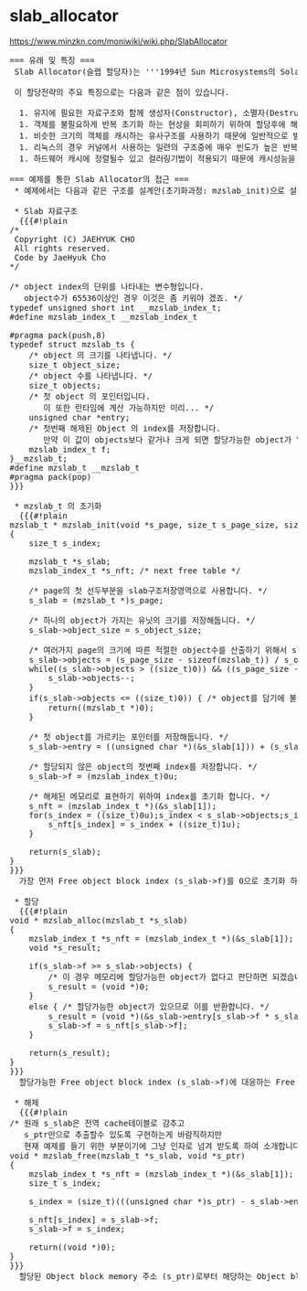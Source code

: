 # slab_allocator

https://www.minzkn.com/moniwiki/wiki.php/SlabAllocator

<pre>
=== 유래 및 특징 ===
 Slab Allocator(슬랩 할당자)는 '''1994년 Sun Microsystems의 Solaris 2.4라는 운영체제'''에서 구현된 "Slab allocator"라는 할당전략에서 유래되었습니다.

 이 할당전략의 주요 특징으로는 다음과 같은 점이 있습니다.

  1. 유지에 필요한 자료구조와 함께 생성자(Constructor), 소멸자(Destructor)를 구현함으로써 일종의 객체로서의 접근을 구현합니다. (하지만 일부 운영체제에서는 객체관점으로 바라보기는 하지만 생성자, 소멸자를 사용하지 않는 경우도 많이 있습니다.)
  1. 객체를 불필요하게 반복 초기화 하는 현상을 회피하기 위하여 할당후에 해제되는 객체를 즉각 폐기하지 않고 메모리에 그대로 유지하려는 속성을 가지고 있습니다.
  1. 비슷한 크기의 객체를 캐시하는 유사구조를 사용하기 때문에 일반적으로 발생할수 있는 단편화 문제를 해소합니다.
  1. 리눅스의 경우 커널에서 사용하는 일련의 구조중에 매우 빈도가 높은 반복할당객체에 대해서 Cache로 바라보고 그에 맞도록 Slab을 구현합니다.
  1. 하드웨어 캐시에 정렬될수 있고 컬러링기법이 적용되기 때문에 캐시성능을 높일수 있습니다.

=== 예제를 통한 Slab Allocator의 접근 ===
 * 예제에서는 다음과 같은 구조를 설계안(초기화과정: mzslab_init)으로 설정하고 구현하였습니다. 설계안에서는 생성자(Constructor), 소멸자(Destructor)를 고려하였으나 예제코드 구현에서 이 부분은 적절한 객체의 표면화된 예시까지 제시할 필요가 없기 때문에 생략되었습니다.

 * Slab 자료구조
  {{{#!plain
/*
 Copyright (C) JAEHYUK CHO
 All rights reserved.
 Code by JaeHyuk Cho <mailto:minzkn@minzkn.com>
*/

/* object index의 단위를 나타내는 변수형입니다.
   object수가 65536이상인 경우 이것은 좀 키워야 겠죠. */
typedef unsigned short int __mzslab_index_t;
#define mzslab_index_t __mzslab_index_t

#pragma pack(push,8)
typedef struct mzslab_ts {
    /* object 의 크기를 나타냅니다. */
    size_t object_size;
    /* object 수를 나타냅니다. */
    size_t objects;
    /* 첫 object 의 포인터입니다.
       이 또한 런타임에 계산 가능하지만 미리... */
    unsigned char *entry;
    /* 첫번째 해제된 Object 의 index를 저장합니다.
       만약 이 값이 objects보다 같거나 크게 되면 할당가능한 object가 없게 됩니다. */
    mzslab_index_t f;
}__mzslab_t;
#define mzslab_t __mzslab_t
#pragma pack(pop)
}}}

 * mzslab_t 의 초기화
  {{{#!plain
mzslab_t * mzslab_init(void *s_page, size_t s_page_size, size_t s_object_size)
{
    size_t s_index;

    mzslab_t *s_slab;
    mzslab_index_t *s_nft; /* next free table */

    /* page의 첫 선두부분을 slab구조저장영역으로 사용합니다. */    
    s_slab = (mzslab_t *)s_page;
    
    /* 하나의 object가 가지는 유닛의 크기를 저장해둡니다. */
    s_slab->object_size = s_object_size;

    /* 여러가지 page의 크기에 따른 적절한 object수를 산출하기 위해서 slab index영역을 고려한 산출loop를 사용합니다. */
    s_slab->objects = (s_page_size - sizeof(mzslab_t)) / s_object_size;
    while((s_slab->objects > ((size_t)0)) && ((s_page_size - sizeof(mzslab_t)) < ((s_slab->objects * s_object_size) + (s_slab->objects * sizeof(mzslab_index_t))))) {
        s_slab->objects--;
    }
    if(s_slab->objects <= ((size_t)0)) { /* object를 담기에 불가능한 크기인 경우 slab은 초기화 할수 없습니다. */
        return((mzslab_t *)0);
    }

    /* 첫 object를 가르키는 포인터를 저장해둡니다. */
    s_slab->entry = ((unsigned char *)(&s_slab[1])) + (s_slab->objects * sizeof(mzslab_index_t));

    /* 할당되지 않은 object의 첫번째 index를 저장합니다. */
    s_slab->f = (mzslab_index_t)0u;

    /* 해제된 메모리로 표현하기 위하여 index를 초기화 합니다. */    
    s_nft = (mzslab_index_t *)(&s_slab[1]);
    for(s_index = ((size_t)0u);s_index < s_slab->objects;s_index++) {
        s_nft[s_index] = s_index + ((size_t)1u);
    }

    return(s_slab);
}
}}}
  가장 먼저 Free object block index (s_slab->f)를 0으로 초기화 하고 Slab index table (s_nft[n] = n + 1)을 순차적으로 그 다음값으로 초기화 하여 Slab을 사용하기 위한 초기화 동작을 완료합니다.

 * 할당
  {{{#!plain
void * mzslab_alloc(mzslab_t *s_slab)
{
    mzslab_index_t *s_nft = (mzslab_index_t *)(&s_slab[1]);
    void *s_result;

    if(s_slab->f >= s_slab->objects) {
        /* 이 경우 메모리에 할당가능한 object가 없다고 판단하면 되겠습니다. */
        s_result = (void *)0;
    }
    else { /* 할당가능한 object가 있으므로 이를 반환합니다. */
        s_result = (void *)(&s_slab->entry[s_slab->f * s_slab->object_size]);
        s_slab->f = s_nft[s_slab->f];
    }

    return(s_result);
}
}}}
  할당가능한 Free object block index (s_slab->f)에 대응하는 Free object block의 메모리주소 (&s_slab->entry[...])를 반환후 s_slab->f가 가르키는 Slab index table (s_nft[s_slab->f])에서 가르키는 다음 Free object block index를 s_slab->f로 취하여 할당이 완료되게 됩니다.

 * 해제
  {{{#!plain
/* 원래 s_slab은 전역 cache테이블로 감추고
   s_ptr만으로 추출할수 있도록 구현하는게 바람직하지만
   현재 예제를 들기 위한 부분이기에 그냥 인자로 넘겨 받도록 하여 소개합니다. */
void * mzslab_free(mzslab_t *s_slab, void *s_ptr)
{
    mzslab_index_t *s_nft = (mzslab_index_t *)(&s_slab[1]);
    size_t s_index;

    s_index = (size_t)(((unsigned char *)s_ptr) - s_slab->entry) / s_slab->object_size;

    s_nft[s_index] = s_slab->f;
    s_slab->f = s_index;

    return((void *)0);
}
}}}
  할당된 Object block memory 주소 (s_ptr)로부터 해당하는 Object block index (s_index)를 취하고 해당 Object block index의 Slab index table (s_ntf[s_index])에 현재 할당 가능한 Freee object block index (s_slab->f)를 저장하고 Object block index (s_index)를 Free object block index (s_slab->f)에 저장하여 해제동작이 완료됩니다.
</pre>
